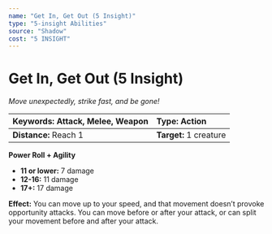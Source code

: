 ```yaml
---
name: "Get In, Get Out (5 Insight)"
type: "5-insight Abilities"
source: "Shadow"
cost: "5 INSIGHT"
---
```


# Get In, Get Out (5 Insight)

*Move unexpectedly, strike fast, and be gone!*

| **Keywords:** Attack, Melee, Weapon | **Type:** Action |
| :-- | :-- |
| **Distance:** Reach 1 | **Target:** 1 creature |

**Power Roll + Agility**

- **11 or lower:** 7 damage
- **12-16:** 11 damage
- **17+:** 17 damage

**Effect:** You can move up to your speed, and that movement doesn’t provoke opportunity attacks. You can move before or after your attack, or can split your movement before and after your attack.
